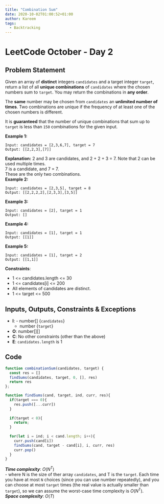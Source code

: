```yaml
---
title: "Combination Sum"
date: 2020-10-02T01:00:52+01:00
author: Kareem
tags:
  - Backtracking
---
```


<!-- LeetCode month and day here -->
# LeetCode October - Day 2

## Problem Statement

Given an array of **distinct** integers `candidates` and a target integer `target`, return a list of all **unique combinations** of `candidates` where the chosen numbers sum to `target`. You may return the combinations in **any order**.

The **same** number may be chosen from `candidates` an **unlimited number of times**. Two combinations are unique if the frequency of at least one of the chosen numbers is different.

It is **guaranteed** that the number of unique combinations that sum up to `target` is less than `150` combinations for the given input.

**Example 1:**
```
Input: candidates = [2,3,6,7], target = 7
Output: [[2,2,3],[7]]
```
**Explanation:**
2 and 3 are candidates, and 2 + 2 + 3 = 7. Note that 2 can be used multiple times.\
7 is a candidate, and 7 = 7.\
These are the only two combinations.\
**Example 2:**
```
Input: candidates = [2,3,5], target = 8
Output: [[2,2,2,2],[2,3,3],[3,5]]
```
**Example 3:**
```
Input: candidates = [2], target = 1
Output: []
```
**Example 4:**
```
Input: candidates = [1], target = 1
Output: [[1]]
```
**Example 5:**
```
Input: candidates = [1], target = 2
Output: [[1,1]]
```

**Constraints**:

- 1 <= candidates.length <= 30
- 1 <= candidates[i] <= 200
- All elements of candidates are distinct.
- 1 <= target <= 500

## Inputs, Outputs, Constraints & Exceptions
- **I**: - number[] {`candidates`}
  - number {`target`}
- **O**: number[][]
- **C**: No other constraints (other than the above)
- **E**: `candidates.length` is 1


## Code

```js
function combinationSum(candidates, target) {
  const res = []
  findSums(candidates, target, 0, [], res)
  return res
};

function findSums(cand, target, ind, curr, res){
  if(target === 0){
    res.push([...curr])
  }
  
  if(target < 0){
    return;
  }
  
  for(let i = ind; i < cand.length; i++){
    curr.push(cand[i])
    findSums(cand, target - cand[i], i, curr, res)
    curr.pop()
  }
}
```

**_Time complexity_**: $O(N^{T})$\
\- where N is the size of ther array `candidates`, and T is the `target`. Each time you have at most `N` choices (since you can use number repeatedly), and you can choose at most `target` times (the real value is actually smaller than `target`), so we can assume the worst-case time complexity is $O(N^{T})$.\
**_Space complexity_**: $O(T)$